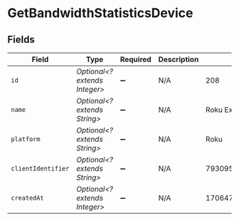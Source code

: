 # GetBandwidthStatisticsDevice


## Fields

| Field                            | Type                             | Required                         | Description                      | Example                          |
| -------------------------------- | -------------------------------- | -------------------------------- | -------------------------------- | -------------------------------- |
| `id`                             | *Optional<? extends Integer>*    | :heavy_minus_sign:               | N/A                              | 208                              |
| `name`                           | *Optional<? extends String>*     | :heavy_minus_sign:               | N/A                              | Roku Express                     |
| `platform`                       | *Optional<? extends String>*     | :heavy_minus_sign:               | N/A                              | Roku                             |
| `clientIdentifier`               | *Optional<? extends String>*     | :heavy_minus_sign:               | N/A                              | 793095d235660625108ef785cc7646e9 |
| `createdAt`                      | *Optional<? extends Integer>*    | :heavy_minus_sign:               | N/A                              | 1706470556                       |